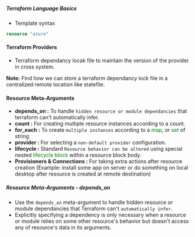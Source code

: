 ##### Terraform Language Basics
- Template syntax

```terraform
resource "azure"
```

#### Terraform Providers
- Terraform dependancy locak file to maintain the version of the provider in cross system.

**Note:** Find how we can store a terraform dependancy lock file in a centralized remote location like statefile.

#### Resource Meta-Arguments
- **depends_on :** To handle `hidden resource or module dependancies` that terraform can't automatically infer.
- **count :** For creating multiple resource instances according to a count.
- **for_each :** To create `multiple instances` according to a <span style="color: green;">map</span>, or <span style="color: green;">set</span> of string.
- **provider :** For selecting a `non-default provider` configuration.
- **lifecycle :** Standard `Resource behavior can be altered` using special nested <span style="color: green;">lifecycle block</span> within a resource block body. 
- **Provisioners & Connections :** For taking extra actions after resource creation (Example: install some app on server or do something on local desktop after resource is created at remote destination)

##### Resource Meta-Arguments - depends_on
- Use the `depends_on` meta-argument to handle hidden resource or module dependancies that Terraform can't `automatically infer`.
- Explicitly specifying a dependency is only necessary when a resource or module relies on some other resource's behavior but doesn't access any of resource's data in its arguments. 

